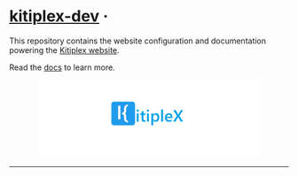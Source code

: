 # [kitiplex-dev](https://github.com/kitiplex) &middot;

This repository contains the website configuration and documentation powering the [Kitiplex website](https://kitiplex.vercel.app/). 


Read the [docs](https://kitiplex.vercel.app/docs/this-website/) to learn more.

<div align="center">
  <div>
    <img src="./website/static/img/kitiplex_banner_tx.png" height="140"/>
</div>
</div>

***